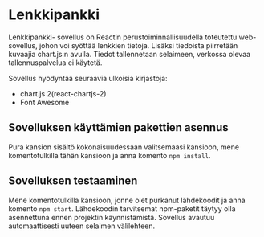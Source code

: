 ﻿
# Lenkkipankki

Lenkkipankki- sovellus on Reactin perustoiminnallisuudella toteutettu web-sovellus, johon voi syöttää lenkkien tietoja. 
Lisäksi tiedoista piirretään kuvaajia chart.js:n avulla. Tiedot tallennetaan selaimeen, verkossa olevaa tallennuspalvelua ei käytetä.

Sovellus hyödyntää seuraavia ulkoisia kirjastoja:
* chart.js 2(react-chartjs-2)
* Font Awesome

## Sovelluksen käyttämien pakettien asennus

Pura kansion sisältö kokonaisuudessaan valitsemaasi kansioon, mene komentotulkilla tähän kansioon ja anna komento `npm install`.  

## Sovelluksen testaaminen

Mene komentotulkilla kansioon, jonne olet purkanut lähdekoodit ja anna komento `npm start`. Lähdekoodin tarvitsemat npm-paketit täytyy olla asennettuna ennen projektin käynnistämistä. Sovellus avautuu automaattisesti uuteen selaimen välilehteen.   